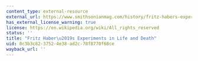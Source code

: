 ```yaml
---
content_type: external-resource
external_url: https://www.smithsonianmag.com/history/fritz-habers-experiments-in-life-and-death-114161301/
has_external_license_warning: true
license: https://en.wikipedia.org/wiki/All_rights_reserved
status: ''
title: "Fritz Haber\u2019s Experiments in Life and Death"
uid: 0c3b3c82-3752-4e38-ad2c-78f8770f68ce
wayback_url: ''
---
```

